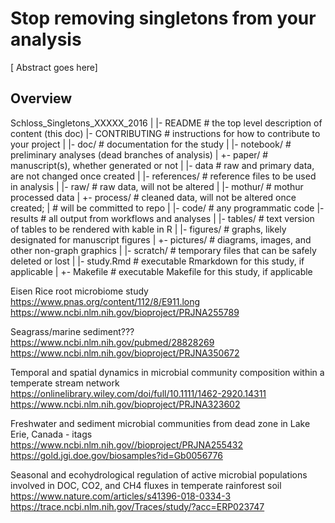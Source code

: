 Stop removing singletons from your analysis
=======

[ Abstract goes here]

Overview
--------

Schloss_Singletons_XXXXX_2016
	|
  |- README          # the top level description of content (this doc)
  |- CONTRIBUTING    # instructions for how to contribute to your project
	|
  |- doc/            # documentation for the study
  |  |- notebook/    # preliminary analyses (dead branches of analysis)
  |  +- paper/       # manuscript(s), whether generated or not
  |
  |- data            # raw and primary data, are not changed once created
  |  |- references/  # reference files to be used in analysis
  |  |- raw/         # raw data, will not be altered
  |  |- mothur/      # mothur processed data
  |  +- process/     # cleaned data, will not be altered once created;
  |                  # will be committed to repo
  |
  |- code/           # any programmatic code
  |- results         # all output from workflows and analyses
  |  |- tables/      # text version of tables to be rendered with kable in R
  |  |- figures/     # graphs, likely designated for manuscript figures
  |  +- pictures/    # diagrams, images, and other non-graph graphics
  |
  |- scratch/        # temporary files that can be safely deleted or lost
  |
  |- study.Rmd       # executable Rmarkdown for this study, if applicable
  |
  +- Makefile        # executable Makefile for this study, if applicable


Eisen Rice root microbiome study
https://www.pnas.org/content/112/8/E911.long
https://www.ncbi.nlm.nih.gov/bioproject/PRJNA255789

Seagrass/marine sediment???
https://www.ncbi.nlm.nih.gov/pubmed/28828269
https://www.ncbi.nlm.nih.gov/bioproject/PRJNA350672

Temporal and spatial dynamics in microbial community composition within a temperate stream network
https://onlinelibrary.wiley.com/doi/full/10.1111/1462-2920.14311
https://www.ncbi.nlm.nih.gov/bioproject/PRJNA323602

Freshwater and sediment microbial communities from dead zone in Lake Erie, Canada - itags
https://www.ncbi.nlm.nih.gov//bioproject/PRJNA255432
https://gold.jgi.doe.gov/biosamples?id=Gb0056776



Seasonal and ecohydrological regulation of active microbial populations involved in DOC, CO2, and CH4 fluxes in temperate rainforest soil
https://www.nature.com/articles/s41396-018-0334-3
https://trace.ncbi.nlm.nih.gov/Traces/study/?acc=ERP023747
